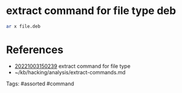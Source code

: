 # extract command for file type deb
```bash
ar x file.deb
```

# References
- [20221003150239](/zet/20221003150239/README.md) extract command for file type
- ~/kb/hacking/analysis/extract-commands.md

Tags:
    #assorted #command
